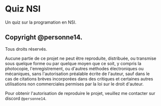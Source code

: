 # Quiz NSI

Un quiz sur la programation en NSI.

## Copyright @personne14.

Tous droits réservés.

Aucune partie de ce projet ne peut être reproduite, distribuée, ou transmise sous quelque forme ou par quelque moyen que ce soit, y compris la photocopie, l'enregistrement, ou d'autres méthodes électroniques ou mécaniques, sans l'autorisation préalable écrite de l'auteur, sauf dans le cas de citations brèves incorporées dans des critiques et certaines autres utilisations non commerciales permises par la loi sur le droit d'auteur.

Pour obtenir l'autorisation de reproduire le projet, veuillez me contacter sur discord `@personne14`.
